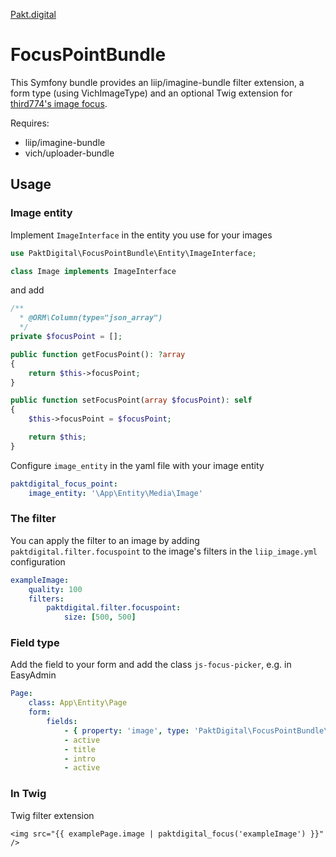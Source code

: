 [Pakt.digital](https://www.pakt.digital/)
# FocusPointBundle

This Symfony bundle provides an liip/imagine-bundle filter extension, a form type (using VichImageType) and an optional Twig extension for [third774's image focus](https://github.com/third774/image-focus).

Requires:
- liip/imagine-bundle
- vich/uploader-bundle

## Usage

### Image entity
Implement `ImageInterface` in the entity you use for your images
```php
use PaktDigital\FocusPointBundle\Entity\ImageInterface;

class Image implements ImageInterface
```

and add
```php
/**
  * @ORM\Column(type="json_array")
  */
private $focusPoint = [];

public function getFocusPoint(): ?array
{
    return $this->focusPoint;
}

public function setFocusPoint(array $focusPoint): self
{
    $this->focusPoint = $focusPoint;

    return $this;
}
```

Configure `image_entity` in the yaml file with your image entity
```yml
paktdigital_focus_point:
    image_entity: '\App\Entity\Media\Image'
```

### The filter

You can apply the filter to an image by adding `paktdigital.filter.focuspoint` to the image's filters in the `liip_image.yml` configuration
```yaml
exampleImage:
    quality: 100
    filters:
        paktdigital.filter.focuspoint:
            size: [500, 500]
```

### Field type
Add the field to your form and add the class `js-focus-picker`, e.g. in EasyAdmin
```yaml
Page:
    class: App\Entity\Page
    form:
        fields:
            - { property: 'image', type: 'PaktDigital\FocusPointBundle\Form\ImageFocusType', css_class: 'js-focus-picker' }
            - active
            - title
            - intro
            - active
```

### In Twig
Twig filter extension
```twig
<img src="{{ examplePage.image | paktdigital_focus('exampleImage') }}" />
```
